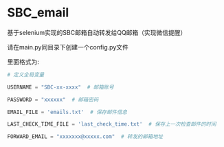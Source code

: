 # SBC_email
基于selenium实现的SBC邮箱自动转发给QQ邮箱（实现微信提醒）

请在main.py同目录下创建一个config.py文件

里面格式为:

```python
# 定义全局变量

USERNAME = "SBC-xx-xxxx"  # 邮箱账号

PASSWORD = "xxxxxx"  # 邮箱密码

EMAIL_FILE = 'emails.txt'  # 保存邮件信息

LAST_CHECK_TIME_FILE = 'last_check_time.txt'  # 保存上一次检查邮件的时间

FORWARD_EMAIL = "xxxxxxx@xxxxx.com"  # 转发的邮箱地址
```


